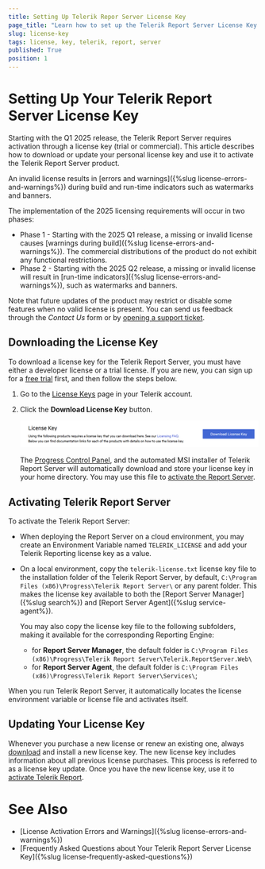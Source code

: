 ```yaml
---
title: Setting Up Telerik Repor Server License Key
page_title: "Learn how to set up the Telerik Report Server License Key."
slug: license-key
tags: license, key, telerik, report, server
published: True
position: 1
---
```


# Setting Up Your Telerik Report Server License Key

Starting with the Q1 2025 release, the Telerik Report Server requires activation through a license key (trial or commercial). This article describes how to download or update your personal license key and use it to activate the Telerik Report Server product.

An invalid license results in [errors and warnings]({%slug license-errors-and-warnings%}) during build and run-time indicators such as watermarks and banners.

The implementation of the 2025 licensing requirements will occur in two phases:

- Phase 1 - Starting with the 2025 Q1 release, a missing or invalid license causes [warnings during build]({%slug license-errors-and-warnings%}). The commercial distributions of the product do not exhibit any functional restrictions.
- Phase 2 - Starting with the 2025 Q2 release, a missing or invalid license will result in [run-time indicators]({%slug license-errors-and-warnings%}), such as watermarks and banners.

Note that future updates of the product may restrict or disable some features when no valid license is present. You can send us feedback through the _Contact Us_ form or by [opening a support ticket](https://www.telerik.com/account/support-center/contact-us?utm_source=licensing&utm_medium=console&utm_campaign=no_references).

## Downloading the License Key

To download a license key for the Telerik Report Server, you must have either a developer license or a trial license. If you are new, you can sign up for a [free trial](https://www.telerik.com/account/trials) first, and then follow the steps below.

1. Go to the [License Keys](https://www.telerik.com/account/your-licenses/license-keys) page in your Telerik account.
1. Click the **Download License Key** button.

	![Download License Key](images/download-license-key.png)

	The [Progress Control Panel](https://www.telerik.com/download-trial-file/v2/control-panel), and the automated MSI installer of Telerik Report Server will automatically download and store your license key in your home directory. You may use this file to [activate the Report Server](#activating-telerik-repor-server).

## Activating Telerik Report Server

To activate the Telerik Report Server:

* When deploying the Report Server on a cloud environment, you may create an Environment Variable named `TELERIK_LICENSE` and add your Telerik Reporting license key as a value.
* On a local environment, copy the `telerik-license.txt` license key file to the installation folder of the Telerik Report Server, by default, `C:\Program Files (x86)\Progress\Telerik Report Server\` or any parent folder. This makes the license key available to both the [Report Server Manager]({%slug search%}) and [Report Server Agent]({%slug service-agent%}).

	You may also copy the license key file to the following subfolders, making it available for the corresponding Reporting Engine:
	
	* for __Report Server Manager__, the default folder is `C:\Program Files (x86)\Progress\Telerik Report Server\Telerik.ReportServer.Web\`
	* for __Report Server Agent__, the default folder is `C:\Program Files (x86)\Progress\Telerik Report Server\Services\`;

When you run Telerik Report Server, it automatically locates the license environment variable or license file and activates itself.

## Updating Your License Key

Whenever you purchase a new license or renew an existing one, always [download](#downloading-the-license-key) and install a new license key. The new license key includes information about all previous license purchases. This process is referred to as a license key update. Once you have the new license key, use it to [activate Telerik Report](#activating-telerik-repor-server).

# See Also

* [License Activation Errors and Warnings]({%slug license-errors-and-warnings%})
* [Frequently Asked Questions about Your Telerik Report Server License Key]({%slug license-frequently-asked-questions%})

